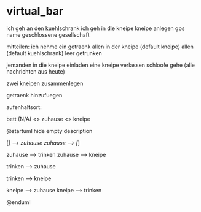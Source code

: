 # virtual_bar

ich geh an den kuehlschrank 
ich geh in die kneipe
    kneipe anlegen
        gps
        name
        geschlossene gesellschaft
        
mitteilen:
ich nehme ein getraenk
    allen in der kneipe (default kneipe) 
    allen (default kuehlschrank)
leer getrunken

jemanden in die kneipe einladen
eine kneipe verlassen
schloofe gehe (alle nachrichten aus heute)


zwei kneipen zusammenlegen




getraenk hinzufuegen

aufenhaltsort:

bett (N/A) <> zuhause <> kneipe


@startuml
hide empty description

[*] --> zuhause
zuhause --> [*]

zuhause --> trinken
zuhause --> kneipe

trinken --> zuhause

trinken --> kneipe

kneipe --> zuhause
kneipe --> trinken

@enduml
